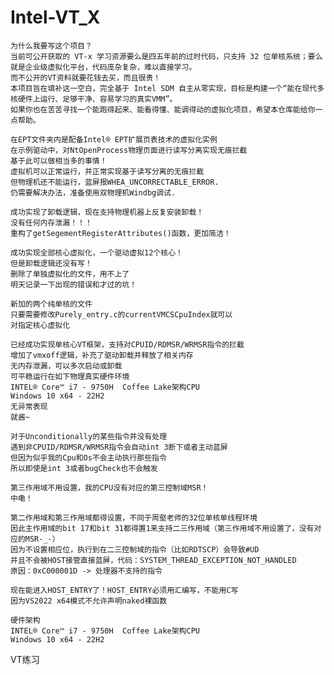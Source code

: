 # Intel-VT_X

    为什么我要写这个项目？
    当前可公开获取的 VT-x 学习资源要么是四五年前的过时代码，只支持 32 位单核系统；要么就是企业级虚拟化平台，代码庞杂复杂，难以直接学习。
    而不公开的VT资料就要花钱去买，而且很贵！
    本项目旨在填补这一空白，完全基于 Intel SDM 自主从零实现，目标是构建一个“能在现代多核硬件上运行、足够干净、容易学习的真实VMM”。
    如果你也在苦苦寻找一个能跑得起来、能看得懂、能调得动的虚拟化项目，希望本仓库能给你一点帮助。

    在EPT文件夹内是配备Intel® EPT扩展页表技术的虚拟化实例
    在示例驱动中，对NtOpenProcess物理页面进行读写分离实现无痕拦截
    基于此可以做相当多的事情！
    虚拟机可以正常运行，并正常实现基于读写分离的无痕拦截
    但物理机还不能运行，蓝屏报WHEA_UNCORRECTABLE_ERROR.
    仍需要解决办法，准备使用双物理机Windbg调试.

    成功实现了卸载逻辑，现在支持物理机器上反复安装卸载！
    没有任何内存泄漏！！！
    重构了getSegementRegisterAttributes()函数，更加简洁！
    
    成功实现全部核心虚拟化，一个驱动虚拟12个核心！
    但是卸载逻辑还没有写！
    删除了单独虚拟化的文件，用不上了
    明天记录一下出现的错误和才过的坑！

    新加的两个纯单核的文件
    只要需要修改Purely_entry.c的currentVMCSCpuIndex就可以
    对指定核心虚拟化
    
    已经成功实现单核心VT框架，支持对CPUID/RDMSR/WRMSR指令的拦截
    增加了vmxoff逻辑，补充了驱动卸载并释放了相关内存
    无内存泄漏，可以多次启动或卸载
    可平稳运行在如下物理真实硬件环境
    INTEL® Core™ i7 - 9750H  Coffee Lake架构CPU
    Windows 10 x64 - 22H2
    无异常表现
    就酱~
    
    对于Unconditionally的某些指令并没有处理
    遇到非CPUID/RDMSR/WRMSR指令会自动int 3断下或者主动蓝屏
    但因为似乎我的Cpu和Os不会主动执行那些指令
    所以即使是int 3或者bugCheck也不会触发
    
    第三作用域不用设置，我的CPU没有对应的第三控制域MSR！
    中嘞！

    第二作用域和第三作用域都得设置，不同于周壑老师的32位单核单线程环境
    因此主作用域的bit 17和bit 31都得置1来支持二三作用域（第三作用域不用设置了，没有对应的MSR-_-）
    因为不设置相应位，执行到在二三控制域的指令（比如RDTSCP）会导致#UD
    并且不会被HOST接管直接蓝屏，代码：SYSTEM_THREAD_EXCEPTION_NOT_HANDLED
    原因：0xC000001D -> 处理器不支持的指令

    现在能进入HOST_ENTRY了！HOST_ENTRY必须用汇编写，不能用C写
    因为VS2022 x64模式不允许声明naked裸函数

    硬件架构 
    INTEL® Core™ i7 - 9750H  Coffee Lake架构CPU
    Windows 10 x64 - 22H2
    
  VT练习
